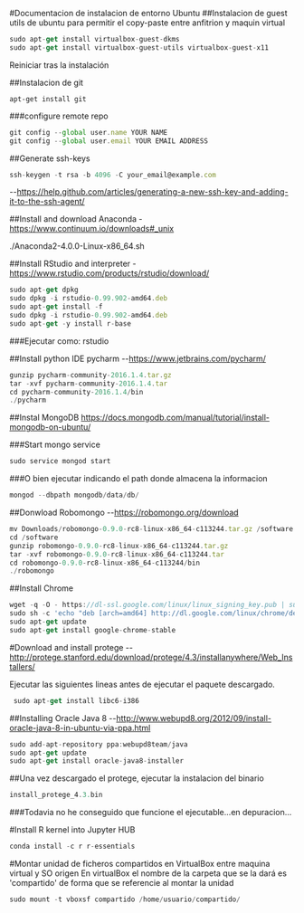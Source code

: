 #Documentacion de instalacion de entorno Ubuntu
##Instalacion de guest utils de ubuntu para permitir el copy-paste entre anfitrion y maquin virtual

~~~javascript
sudo apt-get install virtualbox-guest-dkms
sudo apt-get install virtualbox-guest-utils virtualbox-guest-x11
~~~

Reiniciar tras la instalación

##Instalacion de git
~~~ javacript 
apt-get install git 
~~~

###configure remote repo
~~~ javascript 
git config --global user.name YOUR NAME
git config --global user.email YOUR EMAIL ADDRESS
~~~

##Generate ssh-keys
~~~ javascript 
ssh-keygen -t rsa -b 4096 -C your_email@example.com
~~~
--https://help.github.com/articles/generating-a-new-ssh-key-and-adding-it-to-the-ssh-agent/

##Install and download Anaconda
-https://www.continuum.io/downloads#_unix

./Anaconda2-4.0.0-Linux-x86_64.sh

##Install RStudio and interpreter
-https://www.rstudio.com/products/rstudio/download/
~~~javascript
sudo apt-get dpkg
sudo dpkg -i rstudio-0.99.902-amd64.deb 
sudo apt-get install -f
sudo dpkg -i rstudio-0.99.902-amd64.deb 
sudo apt-get -y install r-base
~~~

###Ejecutar como:
rstudio

##Install python IDE pycharm
--https://www.jetbrains.com/pycharm/
~~~javascript
gunzip pycharm-community-2016.1.4.tar.gz 
tar -xvf pycharm-community-2016.1.4.tar
cd pycharm-community-2016.1.4/bin
./pycharm
~~~

##Instal MongoDB
https://docs.mongodb.com/manual/tutorial/install-mongodb-on-ubuntu/

###Start mongo service 
~~~javascript
sudo service mongod start
~~~
###O bien ejecutar indicando el path donde almacena la informacion
~~~javascript
mongod --dbpath mongodb/data/db/
~~~
##Donwload Robomongo
--https://robomongo.org/download
~~~javascript 
mv Downloads/robomongo-0.9.0-rc8-linux-x86_64-c113244.tar.gz /software
cd /software
gunzip robomongo-0.9.0-rc8-linux-x86_64-c113244.tar.gz
tar -xvf robomongo-0.9.0-rc8-linux-x86_64-c113244.tar
cd robomongo-0.9.0-rc8-linux-x86_64-c113244/bin
./robomongo
~~~

##Install Chrome
~~~javascript
wget -q -O - https://dl-ssl.google.com/linux/linux_signing_key.pub | sudo apt-key add - 
sudo sh -c 'echo "deb [arch=amd64] http://dl.google.com/linux/chrome/deb/ stable main" >> /etc/apt/sources.list.d/google.list'
sudo apt-get update 
sudo apt-get install google-chrome-stable
~~~

#Download and install protege
--http://protege.stanford.edu/download/protege/4.3/installanywhere/Web_Installers/

Ejecutar las siguientes lineas antes de ejecutar el paquete descargado.
~~~javascript
 sudo apt-get install libc6-i386 
~~~
##Installing Oracle Java 8
--http://www.webupd8.org/2012/09/install-oracle-java-8-in-ubuntu-via-ppa.html
~~~javascript 
sudo add-apt-repository ppa:webupd8team/java
sudo apt-get update
sudo apt-get install oracle-java8-installer
~~~
##Una vez descargado el protege, ejecutar la instalacion del binario
~~~javascript 
install_protege_4.3.bin
~~~
###Todavia no he conseguido que funcione el ejecutable...en depuracion...

#Install R kernel into Jupyter HUB
~~~ javascript 
conda install -c r r-essentials 
~~~
#Montar unidad de ficheros compartidos en VirtualBox entre maquina virtual y SO origen
En virtualBox el nombre de la carpeta que se la dará es 'compartido' de forma que se referencie al montar la unidad
~~~javascript
sudo mount -t vboxsf compartido /home/usuario/compartido/
~~~
